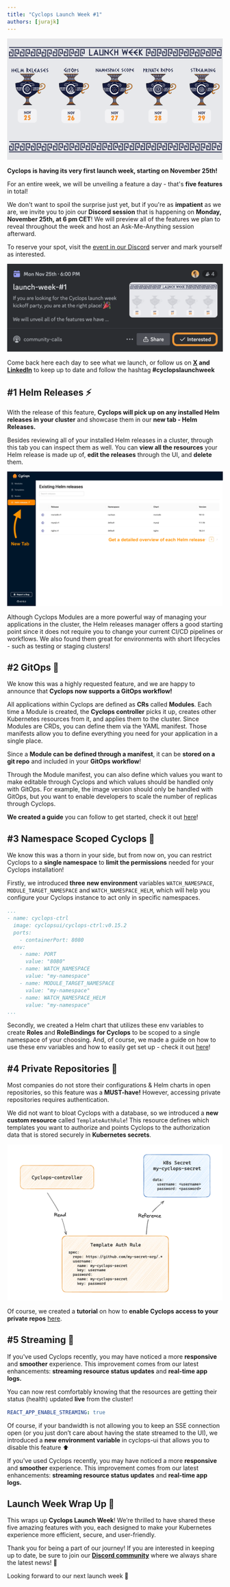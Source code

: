```yaml
---
title: "Cyclops Launch Week #1"
authors: [jurajk]
---
```


![launch-week-teaser](../../static/img/2024-11-22-launch-week-1/recap.png)

**Cyclops is having its very first launch week, starting on November 25th!**

For an entire week, we will be unveiling a feature a day - that's **five features** in total!

We don't want to spoil the surprise just yet, but if you're as **impatient** as we are, we invite you to join our **Discord session** that is happening on **Monday, November 25th, at 6 pm CET**! We will preview all of the features we plan to reveal throughout the week and host an Ask-Me-Anything session afterward.

To reserve your spot, visit the [event in our Discord](https://discord.gg/MvecUE9y?event=1308173306821742612) server and mark yourself as interested.

![discord-event](../../static/img/2024-11-22-launch-week-1/discord-event.png)

Come back here each day to see what we launch, or follow us on **[X](https://x.com/CyclopsUI) and [LinkedIn](https://www.linkedin.com/company/96014689/)** to keep up to date and follow the hashtag **#cyclopslaunchweek**

## #1 Helm Releases ⚡

With the release of this feature, **Cyclops will pick up on any installed Helm releases in your cluster** and showcase them in our **new tab - Helm Releases.**

Besides reviewing all of your installed Helm releases in a cluster, through this tab you can inspect them as well. You can **view all the resources** your Helm release is made up of, **edit the releases** through the UI, and **delete** them.

![helm-releases](../../static/img/2024-11-22-launch-week-1/1-helm-releases.png)

Although Cyclops Modules are a more powerful way of managing your applications in the cluster, the Helm releases manager offers a good starting point since it does not require you to change your current CI/CD pipelines or workflows. We also found them great for environments with short lifecycles - such as testing or staging clusters!

## #2 GitOps 🦑

We know this was a highly requested feature, and we are happy to announce that **Cyclops now supports a GitOps workflow!**

All applications within Cyclops are defined as **CRs** called **Modules**. Each time a Module is created, the **Cyclops controller** picks it up, creates other Kubernetes resources from it, and applies them to the cluster. Since Modules are CRDs, you can define them via the YAML manifest. Those manifests allow you to define everything you need for your application in a single place.

Since a **Module can be defined through a manifest**, it can be **stored on a** **git repo** and included in your **GitOps workflow**!

Through the Module manifest, you can also define which values you want to make editable through Cyclops and which values should be handled only with GitOps. For example, the image version should only be handled with GitOps, but you want to enable developers to scale the number of replicas through Cyclops.

**We created a guide** you can follow to get started, check it out [here](https://github.com/cyclops-ui/gitops-starter)!

## #3 Namespace Scoped Cyclops 🔬

We know this was a thorn in your side, but from now on, you can restrict Cyclops to a **single namespace** to **limit the permissions** needed for your Cyclops installation!

Firstly, we introduced **three** **new environment** variables `WATCH_NAMESPACE`, `MODULE_TARGET_NAMESPACE` and `WATCH_NAMESPACE_HELM`, which will help you configure your Cyclops instance to act only in specific namespaces.

```yaml
...
- name: cyclops-ctrl
  image: cyclopsui/cyclops-ctrl:v0.15.2
  ports:
    - containerPort: 8080
  env:
    - name: PORT
      value: "8080"
    - name: WATCH_NAMESPACE
      value: "my-namespace"
    - name: MODULE_TARGET_NAMESPACE
      value: "my-namespace"
    - name: WATCH_NAMESPACE_HELM
      value: "my-namespace"
...
```

Secondly, we created a Helm chart that utilizes these env variables to create **Roles** and **RoleBindings** **for Cyclops** to be scoped to a single namespace of your choosing. And, of course, we made a guide on how to use these env variables and how to easily get set up - check it out [here](https://cyclops-ui.com/docs/installation/namespace-scope)!

## #4 Private Repositories 🔐

Most companies do not store their configurations & Helm charts in open repositories, so this feature was a **MUST-have!** However, accessing private repositories requires authentication.

We did not want to bloat Cyclops with a database, so we introduced a **new custom resource** called `TemplateAuthRule`! This resource defines which templates you want to authorize and points Cyclops to the authorization data that is stored securely in **Kubernetes secrets**.

![tar_arch](../../static/img/templates/private-templates/tar_arch.png)

Of course, we created a **tutorial** on how to **enable Cyclops access to your private repos** [here](https://cyclops-ui.com/docs/templates/private_templates).

## #5 Streaming 🌊

If you've used Cyclops recently, you may have noticed a more **responsive** and **smoother** experience. This improvement comes from our latest enhancements: **streaming resource status updates** and **real-time app logs.**

You can now rest comfortably knowing that the resources are getting their status (health) updated **live** from the cluster!

```yaml
REACT_APP_ENABLE_STREAMING: true
```

Of course, if your bandwidth is not allowing you to keep an SSE connection open (or you just don’t care about having the state streamed to the UI), we introduced a **new environment variable** in cyclops-ui that allows you to disable this feature ⬆️

If you've used Cyclops recently, you may have noticed a more **responsive** and **smoother** experience. This improvement comes from our latest enhancements: **streaming resource status updates** and **real-time app logs.**

## Launch Week Wrap Up 🎁

This wraps up **Cyclops Launch Week**! We’re thrilled to have shared these five amazing features with you, each designed to make your Kubernetes experience more efficient, secure, and user-friendly.

Thank you for being a part of our journey! If you are interested in keeping up to date, be sure to join our [**Discord community**](https://discord.com/invite/8ErnK3qDb3) where we always share the latest news! 👾

Looking forward to our next launch week 🚀

